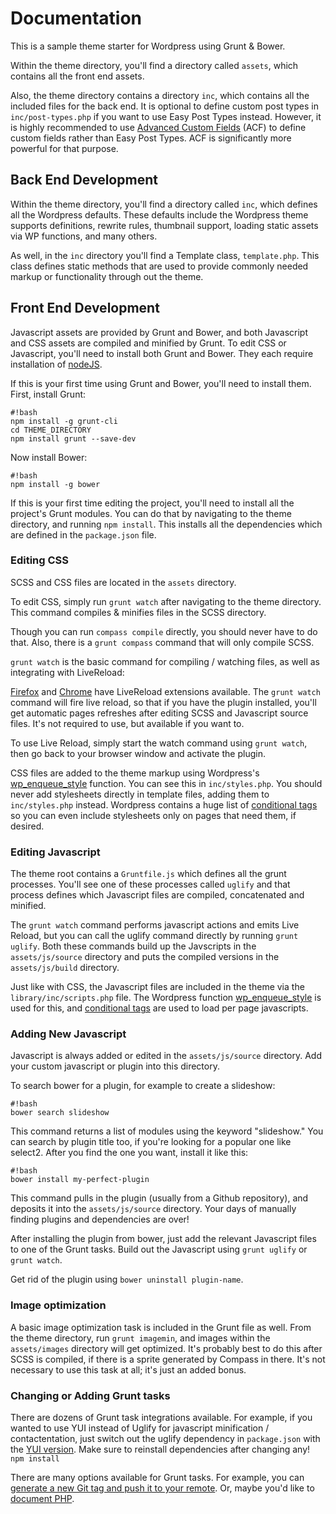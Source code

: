 # Documentation

This is a sample theme starter for Wordpress using Grunt & Bower.

Within the theme directory, you'll find a directory called `assets`, which contains all the front end assets.

Also, the theme directory contains a directory `inc`, which contains all the included files for the back end. It is optional to define custom post types in `inc/post-types.php` if you want to use Easy Post Types instead. However, it is highly recommended to use [Advanced Custom Fields](http://wordpress.org/plugins/advanced-custom-fields) (ACF) to define custom fields rather than Easy Post Types. ACF is significantly more powerful for that purpose.

## Back End Development

Within the theme directory, you'll find a directory called `inc`, which defines all the Wordpress defaults. These defaults include the Wordpress theme supports definitions, rewrite rules, thumbnail support, loading static assets via WP functions, and many others.

As well, in the `inc` directory you'll find a Template class, `template.php`. This class defines static methods that are used to provide commonly needed markup or functionality through out the theme.


## Front End Development

Javascript assets are provided by Grunt and Bower, and both Javascript and CSS assets are compiled and minified by Grunt. To edit CSS or Javascript, you'll need to install both Grunt and Bower. They each require installation of [nodeJS](http://nodejs.org/). 

If this is your first time using Grunt and Bower, you'll need to install them. First, install Grunt:


```
#!bash
npm install -g grunt-cli
cd THEME_DIRECTORY
npm install grunt --save-dev

```
Now install Bower:

```
#!bash
npm install -g bower

```

If this is your first time editing the project, you'll need to install all the project's Grunt modules. You can do that by navigating to the theme directory, and running `npm install`. This installs all the dependencies which are defined in the `package.json` file. 

### Editing CSS 

SCSS and CSS files are located in the `assets` directory.

To edit CSS, simply run `grunt watch` after navigating to the theme directory. This command compiles & minifies files in the SCSS directory. 

Though you can run `compass compile` directly, you should never have to do that. Also, there is a `grunt compass` command that will only compile SCSS.

`grunt watch` is the basic command for compiling / watching files, as well as integrating with LiveReload:

[Firefox](http://feedback.livereload.com/knowledgebase/articles/86242-how-do-i-install-and-use-the-browser-extensions-) and [Chrome](https://chrome.google.com/webstore/detail/livereload/jnihajbhpnppcggbcgedagnkighmdlei?hl=en) have LiveReload extensions available. The `grunt watch` command will fire live reload, so that if you have the plugin installed, you'll get automatic pages refreshes after editing SCSS and Javascript source files. It's not required to use, but available if you want to.

To use Live Reload, simply start the watch command using `grunt watch`, then go back to your browser window and activate the plugin.

CSS files are added to the theme markup using Wordpress's [wp_enqueue_style](http://codex.wordpress.org/Function_Reference/wp_enqueue_style) function. You can see this in `inc/styles.php`. You should never add stylesheets directly in template files, adding them to `inc/styles.php` instead. Wordpress contains a huge list of [conditional tags](http://codex.wordpress.org/Conditional_Tags) so you can even include stylesheets only on pages that need them, if desired.

### Editing Javascript

The theme root contains a `Gruntfile.js` which defines all the grunt processes. You'll see one of these processes called `uglify` and that process defines which Javascript files are compiled, concatenated and minified.

The `grunt watch` command performs javascript actions and emits Live Reload, but you can call the uglify command directly by running `grunt uglify`. Both these commands build up the Javscripts in the `assets/js/source` directory and puts the compiled versions in the `assets/js/build` directory.

Just like with CSS, the Javascript files are included in the theme via the `library/inc/scripts.php` file. The Wordpress function [wp_enqueue_style](http://codex.wordpress.org/Function_Reference/wp_enqueue_script) is used for this, and [conditional tags](http://codex.wordpress.org/Conditional_Tags) are used to load per page javascripts.

### Adding New Javascript

Javascript is always added or edited in the `assets/js/source` directory. Add your custom javascript or plugin into this directory.

To search bower for a plugin, for example to create a slideshow:

```
#!bash
bower search slideshow

```
This command returns a list of modules using the keyword "slideshow." You can search by plugin title too, if you're looking for a popular one like select2. After you find the one you want, install it like this:

```
#!bash
bower install my-perfect-plugin

```
This command pulls in the plugin (usually from a Github repository), and deposits it into the `assets/js/source` directory. Your days of manually finding plugins and dependencies are over!

After installing the plugin from bower, just add the relevant Javascript files to one of the Grunt tasks. Build out the Javascript using `grunt uglify` or `grunt watch`.

Get rid of the plugin using `bower uninstall plugin-name`.

### Image optimization

A basic image optimization task is included in the Grunt file as well. From the theme directory, run `grunt imagemin`, and images within the `assets/images` directory will get optimized. It's probably best to do this after SCSS is compiled, if there is a sprite generated by Compass in there. It's not necessary to use this task at all; it's just an added bonus.

### Changing or Adding Grunt tasks

There are dozens of Grunt task integrations available. For example, if you wanted to use YUI instead of Uglify for javascript minification / contactentation, just switch out the uglify dependency in `package.json` with the [YUI version](https://npmjs.org/package/grunt-yui-contrib). Make sure to reinstall dependencies after changing any! `npm install`

There are many options available for Grunt tasks. For example, you can [generate a new Git tag and push it to your remote](https://npmjs.org/package/grunt-git-remote-tag). Or, maybe you'd like to [document PHP](https://npmjs.org/package/grunt-phpdocumentor).